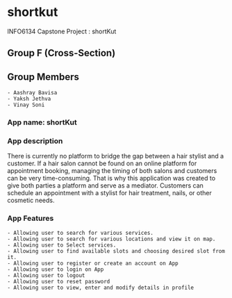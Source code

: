 # shortkut
INFO6134 Capstone Project : shortKut 

## Group F (Cross-Section) ##

## Group Members ##
    - Aashray Bavisa
    - Yaksh Jethva 
    - Vinay Soni

### App name: shortKut ###

### App description ###
There is currently no platform to bridge the gap between a hair stylist and a customer. If a hair salon cannot be found on an online platform for appointment booking, managing the timing of both salons and customers can be very time-consuming. That is why this application was created to give both parties a platform and serve as a mediator. Customers can schedule an appointment with a stylist for hair treatment, nails, or other cosmetic needs. 

### App Features ###
    - Allowing user to search for various services.
    - Allowing user to search for various locations and view it on map.
    - Allowing user to Select services.
    - Allowing user to find available slots and choosing desired slot from it.
    - Allowing user to register or create an account on App	
    - Allowing user to login on App			
    - Allowing user to logout			
    - Allowing user to reset password			
    - Allowing user to view, enter and modify details in profile
